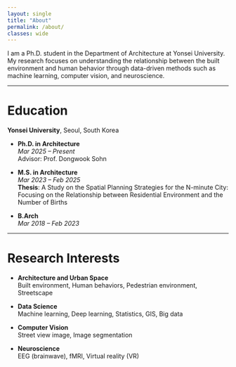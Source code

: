 ```yaml
---
layout: single
title: "About"
permalink: /about/
classes: wide
---
```





I am a Ph.D. student in the Department of Architecture at Yonsei University.  
My research focuses on understanding the relationship between the built environment and human behavior through data-driven methods such as machine learning, computer vision, and neuroscience.

---

#  Education

**Yonsei University**, Seoul, South Korea

- **Ph.D. in Architecture**  
  *Mar 2025 – Present*  
  Advisor: Prof. Dongwook Sohn


- **M.S. in Architecture**  
  *Mar 2023 – Feb 2025*  
  **Thesis**: A Study on the Spatial Planning Strategies for the N-minute City: Focusing on the Relationship between Residential Environment and the Number of Births


- **B.Arch**  
  *Mar 2018 – Feb 2023*  

---

#  Research Interests

- **Architecture and Urban Space**  
  Built environment, Human behaviors, Pedestrian environment, Streetscape

- **Data Science**  
  Machine learning, Deep learning, Statistics, GIS, Big data

- **Computer Vision**  
  Street view image, Image segmentation

- **Neuroscience**  
  EEG (brainwave), fMRI, Virtual reality (VR)

